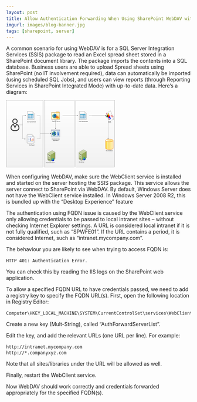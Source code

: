 ```yaml
---
layout: post
title: Allow Authentication Forwarding When Using SharePoint WebDAV with FQDN
imgurl: images/blog-banner.jpg
tags: [sharepoint, server]
---
```


A common scenario for using WebDAV is for a SQL Server Integration Services (SSIS) package to read an Excel spread sheet stored in a SharePoint document library. The package imports the contents into a SQL database.   Business users are able to upload Spread sheets using SharePoint (no IT involvement required), data can automatically be imported (using scheduled SQL Jobs), and users can view reports (through Reporting Services in SharePoint Integrated Mode) with up-to-date data.  Here’s a diagram:

![sharepoint-webdav-logical-diagram](../images/sharepoint-webdav-logical-diagram.png)

When configuring WebDAV, make sure the WebClient service is installed and started on the server hosting the SSIS package.  This service allows the server connect to SharePoint via WebDAV.  By default, Windows Server does not have the WebClient service installed.  In Windows Server 2008 R2, this is bundled up with the “Desktop Experience” feature

The authentication using FQDN issue is caused by the WebClient service only allowing credentials to be passed to local intranet sites – without checking Internet Explorer settings.  A URL is considered local intranet if it is not fully qualified, such as “SPWFE01”.  If the URL contains a period, it is considered Internet, such as “intranet.mycompany.com”.

The behaviour you are likely to see when trying to access FQDN is:

```
HTTP 401: Authentication Error.
```

You can check this by reading the IIS logs on the SharePoint web application.

To allow a specified FQDN URL to have credentials passed, we need to add a registry key to specify the FQDN URL(s).  First, open the following location in Registry Editor:


```
Computer\HKEY_LOCAL_MACHINE\SYSTEM\CurrentControlSet\services\WebClientParameters
```

Create a new key (Mult-String), called “AuthForwardServerList”.

Edit the key, and add the relevant URLs (one URL per line).  For example:

```
http://intranet.mycompany.com
http://*.companyxyz.com
```

Note that all sites/libraries under the URL will be allowed as well.

Finally, restart the WebClient service.

Now WebDAV should work correctly and credentials forwarded appropriately for the specified FQDN(s).
